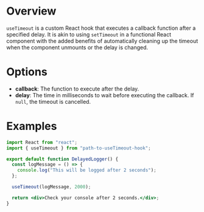 # Overview

`useTimeout` is a custom React hook that executes a callback function after a specified delay. It is akin to using `setTimeout` in a functional React component with the added benefits of automatically cleaning up the timeout when the component unmounts or the delay is changed.

# Options

- **callback**: The function to execute after the delay.
- **delay**: The time in milliseconds to wait before executing the callback. If `null`, the timeout is cancelled.

# Examples

```jsx
import React from "react";
import { useTimeout } from "path-to-useTimeout-hook";

export default function DelayedLogger() {
  const logMessage = () => {
    console.log("This will be logged after 2 seconds");
  };

  useTimeout(logMessage, 2000);

  return <div>Check your console after 2 seconds.</div>;
}
```
